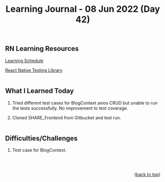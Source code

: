 <div id="top"></div>
<h1 align="center">Learning Journal - 08 Jun 2022 (Day 42)</h1>
<br />

## RN Learning Resources
[Learning Schedule](https://docs.google.com/document/d/1X1WgRPKxWwenKXswD5xHcuEZ4NFRj8EWmkCC8MLsBwg/edit)

[React Native Testing Library](https://testing-library.com/docs/react-native-testing-library/intro/)
<br />
<br />

## What I Learned Today
1. Tried different test cases for BlogContext axios CRUD but unable to run the tests successfully. No improvement to test coverage.
   <br />
   
2. Cloned SHARE_Frontend from Gitbucket and test run.
   <br />
   <br />

     
## Difficulties/Challenges
1. Test case for BlogContext.
<br />
<br />

<p align="right">(<a href="#top">back to top</a>)</p>
